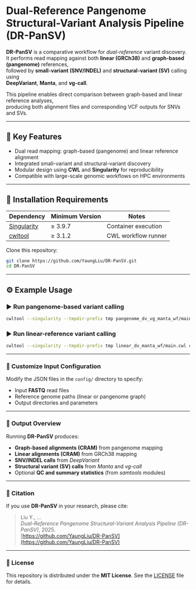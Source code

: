 # Dual-Reference Pangenome Structural-Variant Analysis Pipeline (DR-PanSV)

**DR-PanSV** is a comparative workflow for *dual-reference* variant discovery.  
It performs read mapping against both **linear (GRCh38)** and **graph-based (pangenome)** references,  
followed by **small-variant (SNV/INDEL)** and **structural-variant (SV)** calling using  
**DeepVariant**, **Manta**, and **vg-call**.

This pipeline enables direct comparison between graph-based and linear reference analyses,  
producing both alignment files and corresponding VCF outputs for SNVs and SVs.

---

## 🧬 Key Features
- Dual read mapping: graph-based (pangenome) and linear reference alignment  
- Integrated small-variant and structural-variant discovery  
- Modular design using **CWL** and **Singularity** for reproducibility  
- Compatible with large-scale genomic workflows on HPC environments  

---

## 🧩 Installation Requirements

| Dependency | Minimum Version | Notes |
|-------------|-----------------|-------|
| [Singularity](https://sylabs.io/singularity) | ≥ 3.9.7 | Container execution |
| [cwltool](https://github.com/common-workflow-language/cwltool) | ≥ 3.1.2 | CWL workflow runner |

Clone this repository:
```bash
git clone https://github.com/YaungLiu/DR-PanSV.git
cd DR-PanSV
```

---

## ⚙️  Example Usage

### ▶️  Run pangenome-based variant calling
```bash
cwltool --singularity --tmpdir-prefix tmp pangenome_dv_vg_manta_wf/main-vg.cwl config/KSA_SRR29147641.json
```

### ▶️  Run linear-reference variant calling
```bash
cwltool --singularity --tmpdir-prefix tmp linear_dv_manta_wf/main.cwl config/hg38_SRR29147641.json
```
---

### 🧠 Customize Input Configuration

Modify the JSON files in the `config/` directory to specify:

- Input **FASTQ** read files  
- Reference genome paths (linear or pangenome graph)  
- Output directories and parameters

---

### 📁 Output Overview

Running **DR-PanSV** produces:

- **Graph-based alignments (CRAM)** from pangenome mapping  
- **Linear alignments (CRAM)** from GRCh38 mapping  
- **SNV/INDEL calls** from *DeepVariant*  
- **Structural variant (SV) calls** from *Manta* and *vg-call*  
- Optional **QC and summary statistics** (from *samtools* modules)

---

### 🧠 Citation

If you use **DR-PanSV** in your research, please cite:

> Liu Y., ...  
> *Dual-Reference Pangenome Structural-Variant Analysis Pipeline (DR-PanSV)*, 2025.  
> [https://github.com/YaungLiu/DR-PanSV](https://github.com/YaungLiu/DR-PanSV)

---

### 📄 License

This repository is distributed under the **MIT License**.
See the [LICENSE](LICENSE) file for details.

